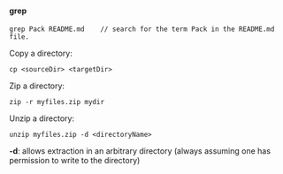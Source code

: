 
#### grep

    grep Pack README.md    // search for the term Pack in the README.md file.


Copy a directory:

    cp <sourceDir> <targetDir>

Zip a directory:

    zip -r myfiles.zip mydir

Unzip a directory:

    unzip myfiles.zip -d <directoryName>
    
**-d**: allows extraction in an arbitrary directory (always assuming one has permission to write to the directory)
